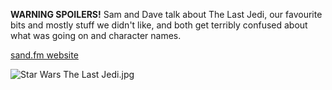 **WARNING SPOILERS!** Sam and Dave talk about The Last Jedi, our favourite bits and mostly stuff we didn't like, and both get terribly confused about what was going on and character names.

[sand.fm website](http://sand.fm)

![Star Wars The Last Jedi.jpg](https://uploads.fireside.fm/images/2/2c1262bc-be8e-476e-92c9-7dabeb91565b/cglVVJp5.jpg)
